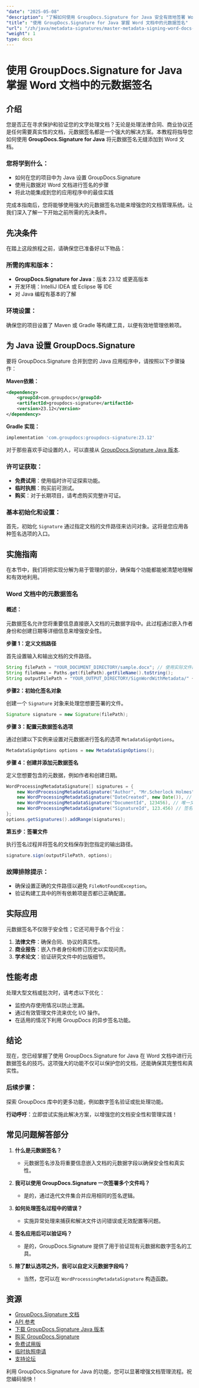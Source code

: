```yaml
---
"date": "2025-05-08"
"description": "了解如何使用 GroupDocs.Signature for Java 安全有效地签署 Word 文档中的元数据。增强文档的真实性和安全性。"
"title": "使用 GroupDocs.Signature for Java 掌握 Word 文档中的元数据签名"
"url": "/zh/java/metadata-signatures/master-metadata-signing-word-docs-groupdocs-signature-java/"
"weight": 1
type: docs
---
```

# 使用 GroupDocs.Signature for Java 掌握 Word 文档中的元数据签名

## 介绍

您是否正在寻求保护和验证您的文字处理文档？无论是处理法律合同、商业协议还是任何需要真实性的文档，元数据签名都是一个强大的解决方案。本教程将指导您如何使用 **GroupDocs.Signature for Java** 将元数据签名无缝添加到 Word 文档。

### 您将学到什么：
- 如何在您的项目中为 Java 设置 GroupDocs.Signature
- 使用元数据对 Word 文档进行签名的步骤
- 将此功能集成到您的应用程序中的最佳实践

完成本指南后，您将能够使用强大的元数据签名功能来增强您的文档管理系统。让我们深入了解一下开始之前所需的先决条件。

## 先决条件

在踏上这段旅程之前，请确保您已准备好以下物品：

### 所需的库和版本：
- **GroupDocs.Signature for Java**：版本 23.12 或更高版本
- 开发环境：IntelliJ IDEA 或 Eclipse 等 IDE
- 对 Java 编程有基本的了解

### 环境设置：
确保您的项目设置了 Maven 或 Gradle 等构建工具，以便有效地管理依赖项。

## 为 Java 设置 GroupDocs.Signature

要将 GroupDocs.Signature 合并到您的 Java 应用程序中，请按照以下步骤操作：

**Maven依赖：**
```xml
<dependency>
    <groupId>com.groupdocs</groupId>
    <artifactId>groupdocs-signature</artifactId>
    <version>23.12</version>
</dependency>
```

**Gradle 实现：**
```gradle
implementation 'com.groupdocs:groupdocs-signature:23.12'
```

对于那些喜欢手动设置的人，可以直接从 [GroupDocs.Signature Java 版本](https://releases。groupdocs.com/signature/java/).

### 许可证获取：
- **免费试用**：使用临时许可证探索功能。
- **临时执照**：购买前可测试。
- **购买**：对于长期项目，请考虑购买完整许可证。

### 基本初始化和设置：

首先，初始化 `Signature` 通过指定文档的文件路径来访问对象。这将是您应用各种签名选项的入口。

## 实施指南

在本节中，我们将把实现分解为易于管理的部分，确保每个功能都能被清楚地理解和有效地利用。

### Word 文档中的元数据签名

#### 概述：
元数据签名允许您将重要信息直接嵌入文档的元数据字段中。此过程通过嵌入作者身份和创建日期等详细信息来增强安全性。

**步骤 1：定义文档路径**

首先设置输入和输出文档的文件路径。
```java
String filePath = "YOUR_DOCUMENT_DIRECTORY/sample.docx"; // 使用实际文件路径更新
String fileName = Paths.get(filePath).getFileName().toString();
String outputFilePath = "YOUR_OUTPUT_DIRECTORY/SignWordWithMetadata/" + fileName;
```

**步骤2：初始化签名对象**

创建一个 `Signature` 对象来处理您想要签署的文件。
```java
Signature signature = new Signature(filePath);
```

**步骤 3：配置元数据签名选项**

通过创建以下实例来设置对元数据进行签名的选项 `MetadataSignOptions`。
```java
MetadataSignOptions options = new MetadataSignOptions();
```

**步骤 4：创建并添加元数据签名**

定义您想要包含的元数据，例如作者和创建日期。
```java
WordProcessingMetadataSignature[] signatures = {
    new WordProcessingMetadataSignature("Author", "Mr.Scherlock Holmes"), // 设置作者
    new WordProcessingMetadataSignature("DateCreated", new Date()), // 设置创建日期
    new WordProcessingMetadataSignature("DocumentId", 123456), // 唯一文档ID
    new WordProcessingMetadataSignature("SignatureId", 123.456) // 签名ID
};
options.getSignatures().addRange(signatures);
```

**第五步：签署文件**

执行签名过程并将签名的文档保存到您指定的输出路径。
```java
signature.sign(outputFilePath, options);
```

### 故障排除提示：
- 确保设置正确的文件路径以避免 `FileNotFoundException`。
- 验证构建工具中的所有依赖项是否都已正确配置。

## 实际应用

元数据签名不仅限于安全性；它还可用于各个行业：

1. **法律文件**：确保合同、协议的真实性。
2. **商业报告**：嵌入作者身份和修订历史以实现问责。
3. **学术论文**：验证研究文件中的出版细节。

## 性能考虑

处理大型文档或批次时，请考虑以下优化：
- 监控内存使用情况以防止泄漏。
- 通过有效管理文件流来优化 I/O 操作。
- 在适用的情况下利用 GroupDocs 的异步签名功能。

## 结论

现在，您已经掌握了使用 GroupDocs.Signature for Java 在 Word 文档中进行元数据签名的技巧。这项强大的功能不仅可以保护您的文档，还能确保其完整性和真实性。

### 后续步骤：
探索 GroupDocs 库中的更多功能，例如数字签名验证或批处理功能。

**行动呼吁**：立即尝试实施此解决方案，以增强您的文档安全性和管理实践！

## 常见问题解答部分

1. **什么是元数据签名？**
   - 元数据签名涉及将重要信息嵌入文档的元数据字段以确保安全性和真实性。

2. **我可以使用 GroupDocs.Signature 一次签署多个文件吗？**
   - 是的，通过迭代文件集合并应用相同的签名逻辑。

3. **如何处理签名过程中的错误？**
   - 实施异常处理来捕获和解决文件访问错误或无效配置等问题。

4. **签名应用后可以验证吗？**
   - 是的，GroupDocs.Signature 提供了用于验证现有元数据和数字签名的工具。

5. **除了默认选项之外，我可以自定义元数据字段吗？**
   - 当然，您可以在 `WordProcessingMetadataSignature` 构造函数。

## 资源
- [GroupDocs.Signature 文档](https://docs.groupdocs.com/signature/java/)
- [API 参考](https://reference.groupdocs.com/signature/java/)
- [下载 GroupDocs.Signature Java 版本](https://releases.groupdocs.com/signature/java/)
- [购买 GroupDocs.Signature](https://purchase.groupdocs.com/buy)
- [免费试用版](https://releases.groupdocs.com/signature/java/)
- [临时执照申请](https://purchase.groupdocs.com/temporary-license/)
- [支持论坛](https://forum.groupdocs.com/c/signature/)

利用 GroupDocs.Signature for Java 的功能，您可以显著增强文档管理流程。祝您编码愉快！